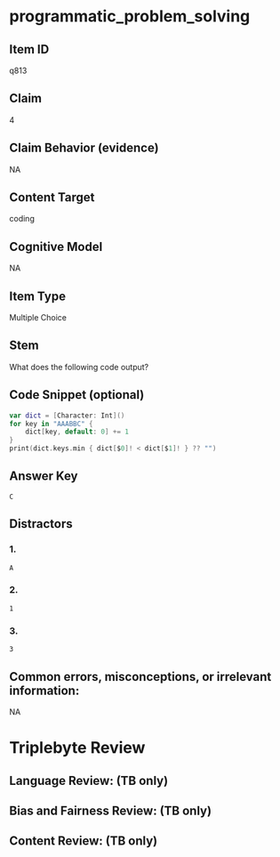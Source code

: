 # programmatic_problem_solving

## Item ID
q813

## Claim
4

## Claim Behavior (evidence)
NA

## Content Target
coding

## Cognitive Model
NA

## Item Type
Multiple Choice

## Stem
What does the following code output?

## Code Snippet (optional)
```swift
var dict = [Character: Int]()
for key in "AAABBC" {
    dict[key, default: 0] += 1
}
print(dict.keys.min { dict[$0]! < dict[$1]! } ?? "")
```

## Answer Key
`C`

## Distractors

### 1.
`A`

### 2.
`1`

### 3.
`3`

## Common errors, misconceptions, or irrelevant information:
NA

# Triplebyte Review


## Language Review: (TB only)


## Bias and Fairness Review: (TB only)


## Content Review: (TB only)

